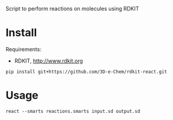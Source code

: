 Script to perform reactions on molecules using RDKIT

# Install

Requirements:

* RDKIT, http://www.rdkit.org

```
pip install git+https://github.com/3D-e-Chem/rdkit-react.git
```

# Usage

```
react --smarts reactions.smarts input.sd output.sd
```
